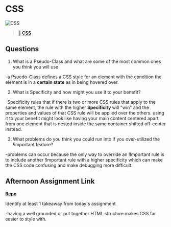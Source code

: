 # CSS

![CSS](https://bcw.blob.core.windows.net/public/cssUnit/1411879719053976)

> **📖 [CSS](https://codeworksacademy.com/fs-student-guide/resources/wk1/03-CSS)**

## Questions

1. What is a Pseudo-Class and what are some of the most common ones you think you will use

-a Psuedo-Class defines a CSS style for an element with  the condition the element is in a <b> certain state</b>
as in being hovered over.

2. What is Specificity and how might you use it to your benefit?

-Specificity rules that if there is two or more CSS rules that apply to the same element, the rule with the higher <b>Specificity</b> will "win" and the properties and values of that CSS rule will be applied over the others. using it to your benefit might look like having your main content centered apart from one element that is nested inside the same container shifted off-center instead.


3. What problems do you think you could run into if you over-utilized the !important feature?

-problems can occur because the only way to override an !Important rule is to include another !Important rule with a higher specificity which can make the CSS code confusing and make debugging more difficult.

## Afternoon Assignment Link

**[Repo](https://github.com/TungLe0319/<ASSIGNMENT_REPO>)**

Identify at least 1 takeaway from today's assignment

-having a well grounded or put together HTML structure makes CSS far easier to style with.
